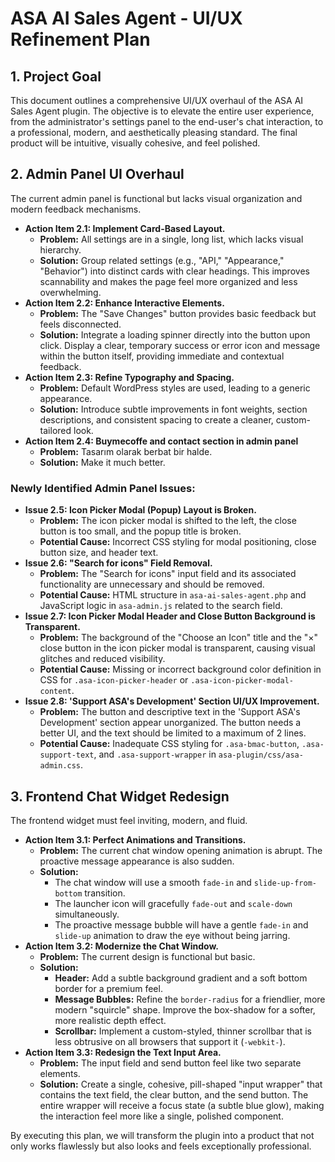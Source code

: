 # ASA AI Sales Agent - UI/UX Refinement Plan

## 1. Project Goal

This document outlines a comprehensive UI/UX overhaul of the ASA AI Sales Agent plugin. The objective is to elevate the entire user experience, from the administrator's settings panel to the end-user's chat interaction, to a professional, modern, and aesthetically pleasing standard. The final product will be intuitive, visually cohesive, and feel polished.

## 2. Admin Panel UI Overhaul

The current admin panel is functional but lacks visual organization and modern feedback mechanisms.

-   **Action Item 2.1: Implement Card-Based Layout.**
    -   **Problem:** All settings are in a single, long list, which lacks visual hierarchy.
    -   **Solution:** Group related settings (e.g., "API," "Appearance," "Behavior") into distinct cards with clear headings. This improves scannability and makes the page feel more organized and less overwhelming.
-   **Action Item 2.2: Enhance Interactive Elements.**
    -   **Problem:** The "Save Changes" button provides basic feedback but feels disconnected.
    -   **Solution:** Integrate a loading spinner directly into the button upon click. Display a clear, temporary success or error icon and message within the button itself, providing immediate and contextual feedback.
-   **Action Item 2.3: Refine Typography and Spacing.**
    -   **Problem:** Default WordPress styles are used, leading to a generic appearance.
    -   **Solution:** Introduce subtle improvements in font weights, section descriptions, and consistent spacing to create a cleaner, custom-tailored look.
-   **Action Item 2.4: Buymecoffe and contact section in admin panel**
    -   **Problem:** Tasarım olarak berbat bir halde.
    -   **Solution:** Make it much better.

### Newly Identified Admin Panel Issues:

-   **Issue 2.5: Icon Picker Modal (Popup) Layout is Broken.**
    -   **Problem:** The icon picker modal is shifted to the left, the close button is too small, and the popup title is broken.
    -   **Potential Cause:** Incorrect CSS styling for modal positioning, close button size, and header text.
-   **Issue 2.6: "Search for icons" Field Removal.**
    -   **Problem:** The "Search for icons" input field and its associated functionality are unnecessary and should be removed.
    -   **Potential Cause:** HTML structure in `asa-ai-sales-agent.php` and JavaScript logic in `asa-admin.js` related to the search field.
-   **Issue 2.7: Icon Picker Modal Header and Close Button Background is Transparent.**
    -   **Problem:** The background of the "Choose an Icon" title and the "×" close button in the icon picker modal is transparent, causing visual glitches and reduced visibility.
    -   **Potential Cause:** Missing or incorrect background color definition in CSS for `.asa-icon-picker-header` or `.asa-icon-picker-modal-content`.
-   **Issue 2.8: 'Support ASA's Development' Section UI/UX Improvement.**
    -   **Problem:** The button and descriptive text in the 'Support ASA's Development' section appear unorganized. The button needs a better UI, and the text should be limited to a maximum of 2 lines.
    -   **Potential Cause:** Inadequate CSS styling for `.asa-bmac-button`, `.asa-support-text`, and `.asa-support-wrapper` in `asa-plugin/css/asa-admin.css`.

## 3. Frontend Chat Widget Redesign

The frontend widget must feel inviting, modern, and fluid.

-   **Action Item 3.1: Perfect Animations and Transitions.**
    -   **Problem:** The current chat window opening animation is abrupt. The proactive message appearance is also sudden.
    -   **Solution:**
        -   The chat window will use a smooth `fade-in` and `slide-up-from-bottom` transition.
        -   The launcher icon will gracefully `fade-out` and `scale-down` simultaneously.
        -   The proactive message bubble will have a gentle `fade-in` and `slide-up` animation to draw the eye without being jarring.
-   **Action Item 3.2: Modernize the Chat Window.**
    -   **Problem:** The current design is functional but basic.
    -   **Solution:**
        -   **Header:** Add a subtle background gradient and a soft bottom border for a premium feel.
        -   **Message Bubbles:** Refine the `border-radius` for a friendlier, more modern "squircle" shape. Improve the box-shadow for a softer, more realistic depth effect.
        -   **Scrollbar:** Implement a custom-styled, thinner scrollbar that is less obtrusive on all browsers that support it (`-webkit-`).
-   **Action Item 3.3: Redesign the Text Input Area.**
    -   **Problem:** The input field and send button feel like two separate elements.
    -   **Solution:** Create a single, cohesive, pill-shaped "input wrapper" that contains the text field, the clear button, and the send button. The entire wrapper will receive a focus state (a subtle blue glow), making the interaction feel more like a single, polished component.

By executing this plan, we will transform the plugin into a product that not only works flawlessly but also looks and feels exceptionally professional.
